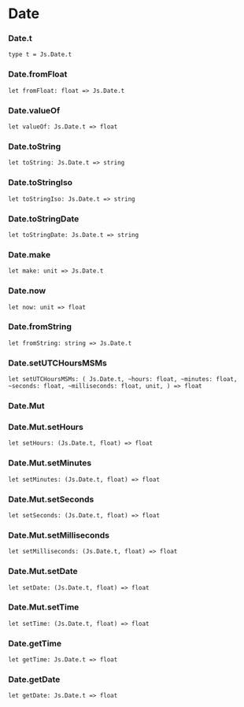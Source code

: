 # Date




### Date.t
  
`type t = Js.Date.t`  


### Date.fromFloat
  
`let fromFloat: float => Js.Date.t`  


### Date.valueOf
  
`let valueOf: Js.Date.t => float`  


### Date.toString
  
`let toString: Js.Date.t => string`  


### Date.toStringIso
  
`let toStringIso: Js.Date.t => string`  


### Date.toStringDate
  
`let toStringDate: Js.Date.t => string`  


### Date.make
  
`let make: unit => Js.Date.t`  


### Date.now
  
`let now: unit => float`  


### Date.fromString
  
`let fromString: string => Js.Date.t`  


### Date.setUTCHoursMSMs
  
`let setUTCHoursMSMs: (
  Js.Date.t,
  ~hours: float,
  ~minutes: float,
  ~seconds: float,
  ~milliseconds: float,
  unit,
) => float`  


### Date.Mut
  
  
### Date.Mut.setHours
  
`let setHours: (Js.Date.t, float) => float`  


### Date.Mut.setMinutes
  
`let setMinutes: (Js.Date.t, float) => float`  


### Date.Mut.setSeconds
  
`let setSeconds: (Js.Date.t, float) => float`  


### Date.Mut.setMilliseconds
  
`let setMilliseconds: (Js.Date.t, float) => float`  


### Date.Mut.setDate
  
`let setDate: (Js.Date.t, float) => float`  


### Date.Mut.setTime
  
`let setTime: (Js.Date.t, float) => float`  


### Date.getTime
  
`let getTime: Js.Date.t => float`  


### Date.getDate
  
`let getDate: Js.Date.t => float`  

